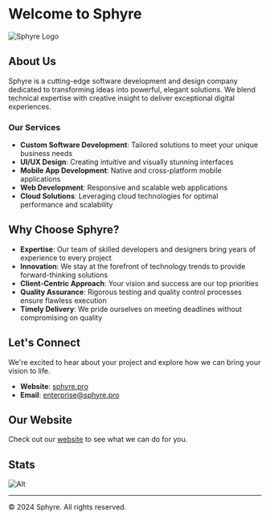 # Welcome to Sphyre

![Sphyre Logo](https://www.sphyre.pro/opengraph-image.jpeg)

## About Us

Sphyre is a cutting-edge software development and design company dedicated to transforming ideas into powerful, elegant solutions. We blend technical expertise with creative insight to deliver exceptional digital experiences.

### Our Services

- **Custom Software Development**: Tailored solutions to meet your unique business needs
- **UI/UX Design**: Creating intuitive and visually stunning interfaces
- **Mobile App Development**: Native and cross-platform mobile applications
- **Web Development**: Responsive and scalable web applications
- **Cloud Solutions**: Leveraging cloud technologies for optimal performance and scalability

## Why Choose Sphyre?

- **Expertise**: Our team of skilled developers and designers bring years of experience to every project
- **Innovation**: We stay at the forefront of technology trends to provide forward-thinking solutions
- **Client-Centric Approach**: Your vision and success are our top priorities
- **Quality Assurance**: Rigorous testing and quality control processes ensure flawless execution
- **Timely Delivery**: We pride ourselves on meeting deadlines without compromising on quality

## Let's Connect

We're excited to hear about your project and explore how we can bring your vision to life.

- **Website**: [sphyre.pro](https://sphyre.pro)
- **Email**: [enterprise@sphyre.pro](mailto:enterprise@sphyre.pro)

## Our Website

Check out our [website](https://sphyre.pro/home) to see what we can do for you.

## Stats

![Alt](https://repobeats.axiom.co/api/embed/6adf1b18100b96f604db6192d79f2a0e9829e854.svg "Repobeats analytics image")

---

© 2024 Sphyre. All rights reserved.
